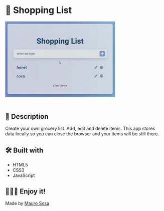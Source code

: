 # 📝 Shopping List

<img align="center" width="350" src="shopping-list.gif" style="margin-bottom: 20px;">

## 📃 Description

Create your own grocery list. Add, edit and delete items.
This app stores data locally so you can close the browser and your items will be still there.

## 🛠 Built with

- HTML5
- CSS3
- JavaScript

## 🙋🏻‍♂️ Enjoy it!

Made by [Mauro Sosa](https://www.linkedin.com/in/mauro-sosa/)
